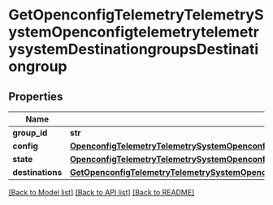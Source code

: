 # GetOpenconfigTelemetryTelemetrySystemOpenconfigtelemetrytelemetrysystemDestinationgroupsDestinationgroup

## Properties
Name | Type | Description | Notes
------------ | ------------- | ------------- | -------------
**group_id** | **str** |  | 
**config** | [**OpenconfigTelemetryTelemetrySystemOpenconfigtelemetrytelemetrysystemDestinationgroupsConfig**](OpenconfigTelemetryTelemetrySystemOpenconfigtelemetrytelemetrysystemDestinationgroupsConfig.md) |  | [optional] 
**state** | [**OpenconfigTelemetryTelemetrySystemOpenconfigtelemetrytelemetrysystemDestinationgroupsConfig**](OpenconfigTelemetryTelemetrySystemOpenconfigtelemetrytelemetrysystemDestinationgroupsConfig.md) |  | [optional] 
**destinations** | [**GetOpenconfigTelemetryTelemetrySystemOpenconfigtelemetrytelemetrysystemDestinationgroupsDestinations**](GetOpenconfigTelemetryTelemetrySystemOpenconfigtelemetrytelemetrysystemDestinationgroupsDestinations.md) |  | [optional] 

[[Back to Model list]](../README.md#documentation-for-models) [[Back to API list]](../README.md#documentation-for-api-endpoints) [[Back to README]](../README.md)


